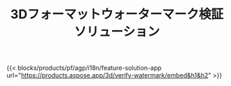 ﻿---
title: 3Dフォーマットウォーターマーク検証ソリューション 
weight: 7730
url: /ja/verify-watermark
limit: 
description: 3Dファイルからブラインド透かしを確認します。
---
{{< blocks/products/pf/agp/i18n/feature-solution-app url="https://products.aspose.app/3d/verify-watermark/embed&h1&h2" >}}
